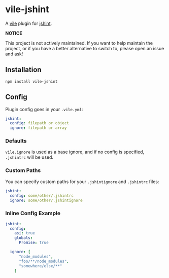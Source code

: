 # vile-jshint

A [vile](http://vile.io) plugin for [jshint](http://jshint.com).

**NOTICE**

This project is not actively maintained. If you want to
help maintain the project, or if you have a better
alternative to switch to, please open an issue and ask!

## Installation

    npm install vile-jshint

## Config

Plugin config goes in your `.vile.yml`:

```yml
jshint:
  config: filepath or object
  ignore: filepath or array
```

### Defaults

`vile.ignore` is used as a base ignore,
and if no config is specified, `.jshintrc` will
be used.

### Custom Paths

You can specify custom paths for your `.jshintignore` and
`.jshintrc` files:

```yml
jshint:
  config: some/other/.jshintrc
  ignore: some/other/.jshintignore
```

### Inline Config Example

```yml
jshint:
  config:
    asi: true
    globals:
      Promise: true

  ignore: [
      "node_modules",
      "foo/**/node_modules",
      "somewhere/else/**"
    ]
```
